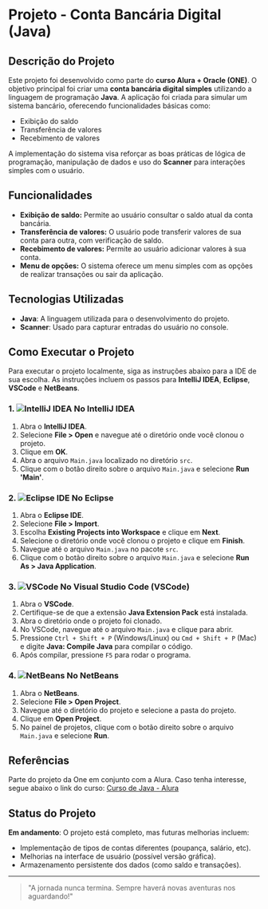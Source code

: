 # Projeto - Conta Bancária Digital (Java)

## Descrição do Projeto

Este projeto foi desenvolvido como parte do **curso Alura + Oracle (ONE)**. O objetivo principal foi criar uma **conta bancária digital simples** utilizando a linguagem de programação **Java**. A aplicação foi criada para simular um sistema bancário, oferecendo funcionalidades básicas como:
- Exibição do saldo
- Transferência de valores
- Recebimento de valores

A implementação do sistema visa reforçar as boas práticas de lógica de programação, manipulação de dados e uso do **Scanner** para interações simples com o usuário.

## Funcionalidades

- **Exibição de saldo:** Permite ao usuário consultar o saldo atual da conta bancária.
- **Transferência de valores:** O usuário pode transferir valores de sua conta para outra, com verificação de saldo.
- **Recebimento de valores:** Permite ao usuário adicionar valores à sua conta.
- **Menu de opções:** O sistema oferece um menu simples com as opções de realizar transações ou sair da aplicação.

## Tecnologias Utilizadas

- **Java**: A linguagem utilizada para o desenvolvimento do projeto.
- **Scanner**: Usado para capturar entradas do usuário no console.

## Como Executar o Projeto

Para executar o projeto localmente, siga as instruções abaixo para a IDE de sua escolha. As instruções incluem os passos para **IntelliJ IDEA**, **Eclipse**, **VSCode** e **NetBeans**.

### 1. ![IntelliJ IDEA](https://cdn.jsdelivr.net/npm/simple-icons@v4/icons/intellijidea.svg=30x30) **No IntelliJ IDEA**

1. Abra o **IntelliJ IDEA**.
2. Selecione **File > Open** e navegue até o diretório onde você clonou o projeto.
3. Clique em **OK**.
4. Abra o arquivo `Main.java` localizado no diretório `src`.
5. Clique com o botão direito sobre o arquivo `Main.java` e selecione **Run 'Main'**.

### 2. ![Eclipse IDE](https://cdn.jsdelivr.net/npm/simple-icons@v4/icons/eclipseide.svg=30x30) **No Eclipse**

1. Abra o **Eclipse IDE**.
2. Selecione **File > Import**.
3. Escolha **Existing Projects into Workspace** e clique em **Next**.
4. Selecione o diretório onde você clonou o projeto e clique em **Finish**.
5. Navegue até o arquivo `Main.java` no pacote `src`.
6. Clique com o botão direito sobre o arquivo `Main.java` e selecione **Run As > Java Application**.

### 3. ![VSCode](https://cdn.jsdelivr.net/npm/simple-icons@v4/icons/visualstudiocode.svg=30x30) **No Visual Studio Code (VSCode)**

1. Abra o **VSCode**.
2. Certifique-se de que a extensão **Java Extension Pack** está instalada.
3. Abra o diretório onde o projeto foi clonado.
4. No VSCode, navegue até o arquivo `Main.java` e clique para abrir.
5. Pressione `Ctrl + Shift + P` (Windows/Linux) ou `Cmd + Shift + P` (Mac) e digite **Java: Compile Java** para compilar o código.
6. Após compilar, pressione `F5` para rodar o programa.

### 4. ![NetBeans](https://cdn.jsdelivr.net/npm/simple-icons@v4/icons/apache.svg=30x30) **No NetBeans**

1. Abra o **NetBeans**.
2. Selecione **File > Open Project**.
3. Navegue até o diretório do projeto e selecione a pasta do projeto.
4. Clique em **Open Project**.
5. No painel de projetos, clique com o botão direito sobre o arquivo `Main.java` e selecione **Run**.

## Referências

Parte do projeto da One em conjunto com a Alura. Caso tenha interesse, segue abaixo o link do curso:
[Curso de Java - Alura](https://cursos.alura.com.br/course/java-criando-primeira-aplicacao)

## Status do Projeto

**Em andamento**: O projeto está completo, mas futuras melhorias incluem:
- Implementação de tipos de contas diferentes (poupança, salário, etc).
- Melhorias na interface de usuário (possível versão gráfica).
- Armazenamento persistente dos dados (como saldo e transações).

---

> "A jornada nunca termina. Sempre haverá novas aventuras nos aguardando!"
